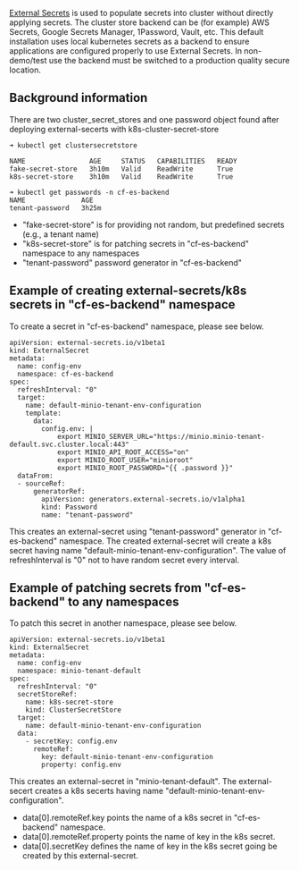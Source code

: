[External Secrets](https://external-secrets.io/latest/) is used to populate secrets into cluster without directly applying secrets. The cluster store backend can be (for example) AWS Secrets, Google Secrets Manager, 1Password, Vault, etc.
This default installation uses local kubernetes secrets as a backend to ensure applications are configured properly to use External Secrets. In non-demo/test use the backend must be switched to a production quality secure location.

## Background information
There are two cluster_secret_stores and one password object found after deploying external-secerts with k8s-cluster-secret-store
```
➜ kubectl get clustersecretstore

NAME                AGE     STATUS   CAPABILITIES   READY
fake-secret-store   3h10m   Valid    ReadWrite      True
k8s-secret-store    3h10m   Valid    ReadWrite      True

➜ kubectl get passwords -n cf-es-backend
NAME              AGE
tenant-password   3h25m
```
- "fake-secret-store" is for providing not random, but predefined secrets
(e.g., a tenant name) 
- "k8s-secret-store" is for patching secrets in "cf-es-backend" namespace to any namespaces 
- "tenant-password" password generator in "cf-es-backend"

## Example of creating external-secrets/k8s secrets in "cf-es-backend" namespace
To create a secret in "cf-es-backend" namespace, please see below.
```
apiVersion: external-secrets.io/v1beta1
kind: ExternalSecret
metadata:
  name: config-env
  namespace: cf-es-backend 
spec:
  refreshInterval: "0"
  target:
    name: default-minio-tenant-env-configuration
    template:
      data:
        config.env: |
            export MINIO_SERVER_URL="https://minio.minio-tenant-default.svc.cluster.local:443"
            export MINIO_API_ROOT_ACCESS="on"
            export MINIO_ROOT_USER="minioroot"
            export MINIO_ROOT_PASSWORD="{{ .password }}"
  dataFrom:
  - sourceRef:
      generatorRef:
        apiVersion: generators.external-secrets.io/v1alpha1
        kind: Password
        name: "tenant-password"
```
This creates an external-secret using "tenant-password" generator in "cf-es-backend"
namespace. The created external-secret will create a k8s secret having name 
"default-minio-tenant-env-configuration". The value of refreshInterval is "0" 
not to have random secret every interval.

## Example of patching secrets from "cf-es-backend" to any namespaces
To patch this secret in another namespace, please see below.
```
apiVersion: external-secrets.io/v1beta1
kind: ExternalSecret
metadata:
  name: config-env
  namespace: minio-tenant-default
spec:
  refreshInterval: "0"
  secretStoreRef:
    name: k8s-secret-store
    kind: ClusterSecretStore
  target:
    name: default-minio-tenant-env-configuration
  data:
    - secretKey: config.env
      remoteRef:
        key: default-minio-tenant-env-configuration
        property: config.env
```
This creates an external-secret in "minio-tenant-default". The external-secert
creates a k8s secerts having name "default-minio-tenant-env-configuration".
- data[0].remoteRef.key points the name of a k8s secret in "cf-es-backend" namespace.
- data[0].remoteRef.property points the name of key in the k8s secret.
- data[0].secretKey defines the name of key in the k8s secret going be created 
by this external-secret.
